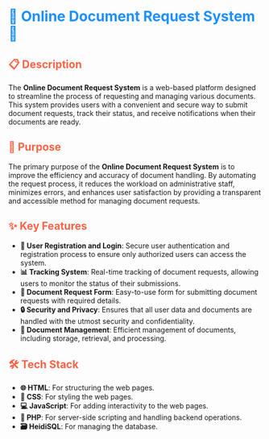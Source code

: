 <h1 style="color: #1E90FF;">🎉 Online Document Request System 🎉</h1>

<h2 style="color: #FF6347;">📋 Description</h2>
<p>The <strong>Online Document Request System</strong> is a web-based platform designed to streamline the process of requesting and managing various documents. This system provides users with a convenient and secure way to submit document requests, track their status, and receive notifications when their documents are ready.</p>

<h2 style="color: #FF6347;">🎯 Purpose</h2>
<p>The primary purpose of the <strong>Online Document Request System</strong> is to improve the efficiency and accuracy of document handling. By automating the request process, it reduces the workload on administrative staff, minimizes errors, and enhances user satisfaction by providing a transparent and accessible method for managing document requests.</p>

<h2 style="color: #FF6347;">✨ Key Features</h2>
<ul>
  <li><strong>🔑 User Registration and Login</strong>: Secure user authentication and registration process to ensure only authorized users can access the system.</li>
  <li><strong>📊 Tracking System</strong>: Real-time tracking of document requests, allowing users to monitor the status of their submissions.</li>
  <li><strong>📝 Document Request Form</strong>: Easy-to-use form for submitting document requests with required details.</li>
  <li><strong>🔒 Security and Privacy</strong>: Ensures that all user data and documents are handled with the utmost security and confidentiality.</li>
  <li><strong>📂 Document Management</strong>: Efficient management of documents, including storage, retrieval, and processing.</li>
</ul>

<h2 style="color: #FF6347;">🛠️ Tech Stack</h2>
<ul>
  <li><strong>🌐 HTML</strong>: For structuring the web pages.</li>
  <li><strong>🎨 CSS</strong>: For styling the web pages.</li>
  <li><strong>💻 JavaScript</strong>: For adding interactivity to the web pages.</li>
  <li><strong>🐘 PHP</strong>: For server-side scripting and handling backend operations.</li>
  <li><strong>🗃️ HeidiSQL</strong>: For managing the database.</li>
</ul>
